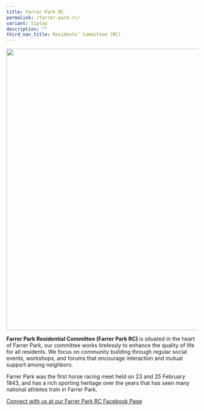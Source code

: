 ```yaml
---
title: Farrer Park RC
permalink: /farrer-park-rc/
variant: tiptap
description: ""
third_nav_title: Residents’ Committee (RC)
---
```

<div class="isomer-image-wrapper">
<img style="width: 740px; color: rgb(0, 0, 0); font-family: system-ui, -apple-system, &quot;system-ui&quot;, &quot;Segoe UI&quot;, Roboto, Oxygen, Ubuntu, Cantarell, &quot;Open Sans&quot;, &quot;Helvetica Neue&quot;, sans-serif; font-size: medium; font-style: normal; font-variant-ligatures: normal; font-variant-caps: normal; font-weight: 400; letter-spacing: normal; orphans: 2; text-align: start; text-indent: 0px; text-transform: none; widows: 2; word-spacing: 0px; -webkit-text-stroke-width: 0px; white-space: normal; text-decoration-thickness: initial; text-decoration-style: initial; text-decoration-color: initial;" height="auto" width="100%" src="https://moca.sgp1.cdn.digitaloceanspaces.com/Our%20Communities/64f70e8cdbe8f66b10738c52_25%2520%2526%252026%2520July%25202022(18).webp">
</div>
<p><strong>Farrer Park Residential Committee (Farrer Park RC) </strong>is
situated in the heart of Farrer Park, our committee works tirelessly to
enhance the quality of life for all residents. We focus on community building
through regular social events, workshops, and forums that encourage interaction
and mutual support among neighbors.</p>
<p>Farrer Park was the first horse racing meet held on 23 and 25 February
1843, and has a rich sporting heritage over the years that has seen many
national athletes train in Farrer Park.</p>
<p><a href="https://www.facebook.com/FarrerParkRC" rel="noopener noreferrer nofollow" target="_blank">Connect with us at our Farrer Park RC Facebook Page</a>
</p>
<p></p>